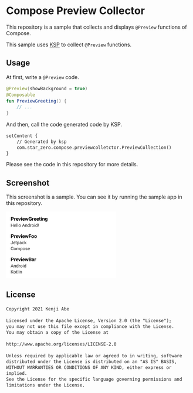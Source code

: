 # Compose Preview Collector

This repository is a sample that collects and displays `@Preview` functions of Compose.

This sample uses [KSP](https://github.com/google/ksp) to collect `@Preview` functions.

## Usage

At first, write a `@Preview` code.

```kotlin
@Preview(showBackground = true)
@Composable
fun PreviewGreeting() {
    // ...
}
```

And then, call the code generated code by KSP.

```
setContent {
    // Generated by ksp
    com.star_zero.compose.previewcolletctor.PreviewCollection()
}
```

Please see the code in this repository for more details.

## Screenshot

This screenshot is a sample. You can see it by running the sample app in this repository.

<img src="docs/screenshot.png" width="300" />

## License

```
Copyright 2021 Kenji Abe

Licensed under the Apache License, Version 2.0 (the "License");
you may not use this file except in compliance with the License.
You may obtain a copy of the License at

http://www.apache.org/licenses/LICENSE-2.0

Unless required by applicable law or agreed to in writing, software
distributed under the License is distributed on an "AS IS" BASIS,
WITHOUT WARRANTIES OR CONDITIONS OF ANY KIND, either express or implied.
See the License for the specific language governing permissions and
limitations under the License.
```
